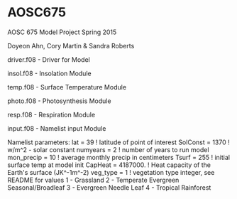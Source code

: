 # AOSC675
AOSC 675 Model Project Spring 2015

Doyeon Ahn, Cory Martin & Sandra Roberts

driver.f08 - Driver for Model

insol.f08 - Insolation Module

temp.f08 - Surface Temperature Module

photo.f08 - Photosynthesis Module

resp.f08 - Respiration Module

input.f08 - Namelist input Module



Namelist parameters:
lat = 39 ! latitude of point of interest
SolConst = 1370 ! w/m^2 - solar constant
numyears = 2 ! number of years to run model
mon_precip = 10 ! average monthly precip in centimeters
Tsurf = 255 ! initial surface temp at model init
CapHeat = 4187000. ! Heat capacity of the Earth's surface (JK^-1m^-2)
veg_type = 1 ! vegetation type integer, see README for values
  1 - Grassland
  2 - Temperate Evergreen Seasonal/Broadleaf
  3 - Evergreen Needle Leaf
  4 - Tropical Rainforest

